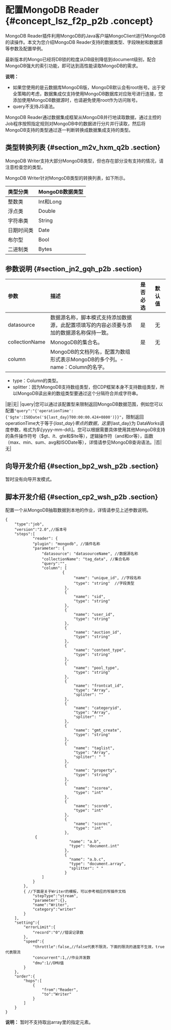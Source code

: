 # 配置MongoDB Reader {#concept_lsz_f2p_p2b .concept}

MongoDB Reader插件利用MongoDB的Java客户端MongoClient进行MongoDB的读操作。本文为您介绍MongoDB Reader支持的数据类型、字段映射和数据源等参数及配置举例。

最新版本的Mongo已经将DB锁的粒度从DB级别降低到document级别，配合MongoDB强大的索引功能，即可达到高性能读取MongoDB的需求。

**说明：** 

-   如果您使用的是云数据库MongoDB版，MongoDB默认会有root账号。出于安全策略的考虑，数据集成仅支持使用MongoDB数据库对应账号进行连接，您添加使用MongoDB数据源时，也请避免使用root作为访问账号。
-   query不支持JS语法。

MongoDB Reader通过数据集成框架从MongoDB并行地读取数据，通过主控的Job程序按照指定规则对MongoDB中的数据进行分片并行读取，然后将MongoDB支持的类型通过逐一判断转换成数据集成支持的类型。

## 类型转换列表 {#section_m2v_hxm_q2b .section}

MongoDB Writer支持大部分MongoDB类型，但也存在部分没有支持的情况，请注意检查您的类型。

MongoDB Writer针对MongoDB类型的转换列表，如下所示。

|类型分类|MongoDB数据类型|
|:---|:----------|
|整数类|Int和Long|
|浮点类|Double|
|字符串类|String|
|日期时间类|Date|
|布尔型|Bool|
|二进制类|Bytes|

## 参数说明 {#section_jn2_gqh_p2b .section}

|参数|描述|是否必选|默认值|
|:-|:-|:---|:--|
|datasource|数据源名称，脚本模式支持添加数据源，此配置项填写的内容必须要与添加的数据源名称保持一致。|是|无|
|collectionName|MonogoDB的集合名。|是|无|
|column|MongoDB的文档列名，配置为数组形式表示MongoDB的多个列。-   name：Column的名字。
-   type：Column的类型。
-   splitter：因为MongoDB支持数组类型，但CDP框架本身不支持数组类型，所以MongoDB读出来的数组类型要通过这个分隔符合并成字符串。

|是|无|
|query|您可以通过该配置型来限制返回MongoDB数据范围，例如您可以配置`"query":"{'operationTime':{'$gte':ISODate('${last_day}T00:00:00.424+0800')}}"`，限制返回operationTime大于等于$\{last\_day\}零点的数据，这里$\{last\_day\}为 DataWorks调度参数，格式为$\[yyyy-mm-dd\]。您可以根据需要具体使用其他MongoDB支持的条件操作符号（$gt、$lt、$gte和$lte等），逻辑操作符（and和or等），函数（max、min、sum、avg和ISODate等），详情请参见MongoDB查询语法。|否|无|

## 向导开发介绍 {#section_bp2_wsh_p2b .section}

暂时没有向导开发模式。

## 脚本开发介绍 {#section_cp2_wsh_p2b .section}

配置一个从MongoDB抽取数据到本地的作业，详情请参见上述参数说明。

```
{
    "type":"job",
    "version":"2.0",//版本号
    "steps":[
            "reader": {
            "plugin": "mongodb", //插件名称
            "parameter": {
                "datasource": "datasourceName", //数据源名称
                "collectionName": "tag_data", //集合名称
                "query":"",
                "column": [
                         {
                              "name": "unique_id", //字段名称
                              "type": "string"  //字段类型
                          },
                          {
                              "name": "sid",
                              "type": "string"
                          },
                          {
                              "name": "user_id",
                              "type": "string"
                          },
                          {
                              "name": "auction_id",
                              "type": "string"
                          },
                          {
                              "name": "content_type",
                              "type": "string"
                          },
                          {
                              "name": "pool_type",
                              "type": "string"
                          },
                          {
                              "name": "frontcat_id",
                              "type": "Array",
                              "spliter": ""
                          },
                          {
                              "name": "categoryid",
                              "type": "Array",
                              "spliter": ""
                          },
                          {
                              "name": "gmt_create",
                              "type": "string"
                          },
                          {
                              "name": "taglist",
                              "type": "Array",
                              "spliter": " "
                          },
                          {
                              "name": "property",
                              "type": "string"
                          },
                          {
                              "name": "scorea",
                              "type": "int"
                          },
                          {
                              "name": "scoreb",
                              "type": "int"
                          },
                          {
                              "name": "scorec",
                              "type": "int"
                          },
			 {
                            "name": "a.b",
                            "type": "document.int"
                          },
                          {
                            "name": "a.b.c",
                            "type": "document.array",
                            "splitter": " "
                          }
                ]
            }
        },
        { //下面是关于Writer的模板，可以参考相应的写插件文档
            "stepType":"stream",
            "parameter":{},
            "name":"Writer",
            "category":"writer"
        }
    ],
    "setting":{
        "errorLimit":{
            "record":"0"//错误记录数
        },
        "speed":{
            "throttle":false,//false代表不限流，下面的限流的速度不生效，true代表限流
            "concurrent":1,//作业并发数
            "dmu":1//DMU值
        }
    },
    "order":{
        "hops":[
            {
                "from":"Reader",
                "to":"Writer"
            }
        ]
    }
}
```

**说明：** 暂时不支持取出array里的指定元素。

